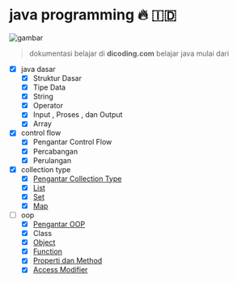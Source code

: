 # java programming 🔥 🇮🇩

![gambar](https://gatostudy.com/wp-content/uploads/2019/09/java.jpg)

> dokumentasi belajar di **dicoding.com**
> belajar java mulai dari

- [x] java dasar
  - [x] Struktur Dasar
  - [x] Tipe Data
  - [x] String
  - [x] Operator
  - [x] Input , Proses , dan Output
  - [x] Array
- [x] control flow
  - [x] Pengantar Control Flow
  - [x] Percabangan
  - [x] Perulangan
- [x] collection type
  - [x] [Pengantar Collection Type](https://github.com/IzzaWildanRidhoni/java-programming/tree/master/06-collection)
  - [x] [List](https://github.com/IzzaWildanRidhoni/java-programming/tree/master/06-collection/src/com/dicoding/javafundamental/collection)
  - [x] [Set](https://github.com/IzzaWildanRidhoni/java-programming/tree/master/06-collection/src/com/dicoding/javafundamental/collection)
  - [x] [Map](https://github.com/IzzaWildanRidhoni/java-programming/tree/master/06-collection/src/com/dicoding/javafundamental/collection)
- [ ] oop
  - [x] [Pengantar OOP](https://github.com/IzzaWildanRidhoni/java-programming/tree/master/07-oop)
  - [x] Class
  - [x] [Object](https://github.com/IzzaWildanRidhoni/java-programming/tree/master/07-oop/src/com/izzawildan/objek)
  - [x] [Function](https://github.com/IzzaWildanRidhoni/java-programming/tree/master/07-oop/src/com/izzawildan/function)
  - [x] [Properti dan Method](https://github.com/IzzaWildanRidhoni/java-programming/tree/master/07-oop/src/com/izzawildan/propertiMethode)
  - [x] [Access Modifier](https://github.com/IzzaWildanRidhoni/java-programming/tree/master/07-oop/src/com/izzawildan/accessModifier)
